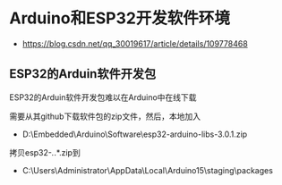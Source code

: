 # Arduino和ESP32开发软件环境

* https://blog.csdn.net/qq_30019617/article/details/109778468

## ESP32的Arduin软件开发包

 ESP32的Arduin软件开发包难以在Arduino中在线下载

需要从其github下载软件包的zip文件，然后，本地加入

* D:\Embedded\Arduino\Software\esp32-arduino-libs-3.0.1.zip

拷贝esp32-*.*.*.zip到
* C:\Users\Administrator\AppData\Local\Arduino15\staging\packages